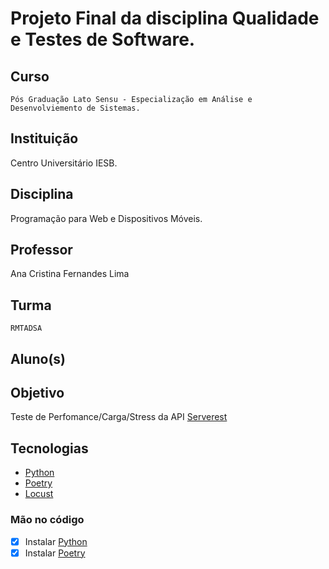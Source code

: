 # Projeto Final da disciplina Qualidade e Testes de Software.

## Curso
    Pós Graduação Lato Sensu - Especialização em Análise e Desenvolviemento de Sistemas.

## Instituição
 Centro Universitário IESB.

## Disciplina
 Programação para Web e Dispositivos Móveis.

## Professor
 Ana Cristina Fernandes Lima

## Turma
    RMTADSA

## Aluno(s)

## Objetivo


Teste de Perfomance/Carga/Stress da API [Serverest](https://serverest.dev/)

## Tecnologias
 - [Python](https://www.python.org/)
 - [Poetry](https://python-poetry.org/)
 - [Locust](https://locust.io/)

### Mão no código
- [x] Instalar [Python](https://www.python.org/downloads/)
- [x] Instalar [Poetry](https://github.com/python-poetry/poetry#Installation)
